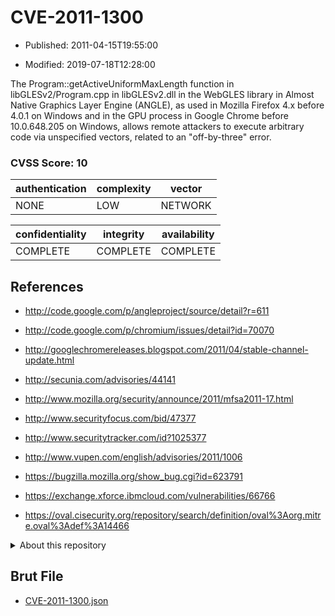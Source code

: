 # CVE-2011-1300

- Published: 2011-04-15T19:55:00

- Modified: 2019-07-18T12:28:00

The Program::getActiveUniformMaxLength function in libGLESv2/Program.cpp in libGLESv2.dll in the WebGLES library in Almost Native Graphics Layer Engine (ANGLE), as used in Mozilla Firefox 4.x before 4.0.1 on Windows and in the GPU process in Google Chrome before 10.0.648.205 on Windows, allows remote attackers to execute arbitrary code via unspecified vectors, related to an "off-by-three" error.

### CVSS Score: **10**

| authentication | complexity | vector |
| --- | --- | --- |
| NONE | LOW | NETWORK |

| confidentiality | integrity | availability |
| --- | --- | --- |
| COMPLETE | COMPLETE | COMPLETE |

## References

* http://code.google.com/p/angleproject/source/detail?r=611

* http://code.google.com/p/chromium/issues/detail?id=70070

* http://googlechromereleases.blogspot.com/2011/04/stable-channel-update.html

* http://secunia.com/advisories/44141

* http://www.mozilla.org/security/announce/2011/mfsa2011-17.html

* http://www.securityfocus.com/bid/47377

* http://www.securitytracker.com/id?1025377

* http://www.vupen.com/english/advisories/2011/1006

* https://bugzilla.mozilla.org/show_bug.cgi?id=623791

* https://exchange.xforce.ibmcloud.com/vulnerabilities/66766

* https://oval.cisecurity.org/repository/search/definition/oval%3Aorg.mitre.oval%3Adef%3A14466

<details>
<summary>About this repository</summary> 

  This repository is part of the project [Live Hack CVE](https://github.com/Live-Hack-CVE). Main website can be found [www.live-hack.org](https://www.live-hack.org) 
  
  Made by [Sn0wAlice](https://github.com/Sn0wAlice) for the people that care about security and need to have a feed of the latest CVEs. Hope you enjoy it, don't forget to star the repo and follow me on [Twitter](https://twitter.com/Sn0wAlice) and [Github](https://github.com/Sn0wAlice). And that is my [personnal website](https://www.alice-snow.me/)

  - [Home Page](https://github.com/Live-Hack-CVE)
  - [Framework](https://github.com/Live-Hack-CVE/cve-framework)
  - [CVE database](https://github.com/Live-Hack-CVE/full_database)
  - [Changelog](https://github.com/Live-Hack-CVE/Changelog)
</details>

## Brut File

* [CVE-2011-1300.json](https://raw.githubusercontent.com/Live-Hack-CVE/full_database/main/cves/2011/CVE-2011-1300.json)

